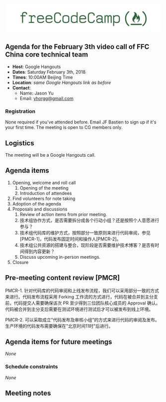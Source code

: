 ![FreeCodeCamp logo](/images/FCC-China.jpg)

## Agenda for the February 3th video call of FFC China core technical team

- **Host**: Google Hangouts
- **Dates**: Saturday February 3th, 2018
- **Times**: 10:00AM Beijing Time
- **Location**: *same Google Hangouts link as before*
- **Contact**:
    - Name: Jason Yu
    - Email: yhorgg@gmail.com

### Registration

None required if you've attended before. Email JF Bastien to sign up if it's
your first time. The meeting is open to CG members only.

## Logistics

The meeting will be a Google Hangouts call.

## Agenda items

1. Opening, welcome and roll call
    1. Opening of the meeting
    1. Introduction of attendees
1. Find volunteers for note taking
1. Adoption of the agenda
1. Proposals and discussions
    1. Review of action items from prior meeting.
    1. 技术组协作方式，是否需要拆分成各个行动小组？还是按照个人意愿进行参与？
    1. 技术组代码库的维护方式，按照部分一致原则来进行代码审阅，参见[PMCR-1]，代码发布固定时间和操作人[PMCR-2]。
    1. 技术组公共资源的搭建与整合，现阶段是否需要维护技术博客？是否有时间得到内容更新？
    1. Discuss upcoming in-person meetings.
1. Closure

## Pre-meeting content review [PMCR]

PMCR-1. 针对代码库的代码审阅和上线发布流程，我们可以采用部分一致的方式来进行。代码发布流程采用 Forking 工作流的方式进行，代码在被合并到主分支前，代码提交人需要确保该次 PR 至少得到三位团队核心成员的 Approval 确认。代码被合并到主分支后需要在测试环境进行测试后才可以被发布到线上环境。

PMCR-2. 可以采取成立"代码发布及审核小组"的方式来进行代码的审阅及发布。生产环境的代码发布需要确保在"北京时间11时"后进行。
## Agenda items for future meetings

*None*

### Schedule constraints

*None*

## Meeting notes